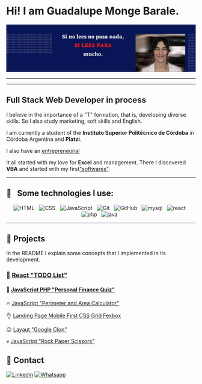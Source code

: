 # Hi! I am Guadalupe Monge Barale. 

![Si lees pasa](/p.jpg)
***
***
## Full Stack Web Developer in process

I believe in the importance of a "T" formation, that is, developing diverse skills. So I also study marketing, soft skills and English. 

I am currently a student of the **Instituto Superior Politécnico de Córdoba** in Córdoba Argentina and **Platzi**.

I also have an [entrepreneurial](https://paranegociode.com.ar/blog) 

It all started with my love for **Excel** and management. There I discovered **VBA** and started with my first["softwares"](https://paranegociode.com.ar/softwares).

***
## :gem: &nbsp;&nbsp;Some technologies I use:
<p align="center">
  <img src="https://img.shields.io/badge/HTML5-E34F26?style=for-the-badge&logo=html5&logoColor=white" alt="HTML" />&nbsp;&nbsp;
  <img src="https://img.shields.io/badge/CSS3-1572B6?style=for-the-badge&logo=css3&logoColor=white" alt="CSS" />&nbsp;&nbsp;
  <img src="https://img.shields.io/badge/JavaScript-%23000?style=for-the-badge&logo=javascript&logoColor=F7DF1E" alt="JavaScript" />&nbsp;&nbsp;
  <img src="https://img.shields.io/badge/Git-E34F26?style=for-the-badge&logo=git&logoColor=white" alt="Git" />&nbsp;&nbsp;
  <img src="https://img.shields.io/badge/github%20-%23000.svg?&style=for-the-badge&logo=github&logoColor=white" alt="GitHub" />&nbsp;&nbsp;
  <img src="https://img.shields.io/badge/MySQL-9cf?&style=for-the-badge&logo=mysql&logoColor=white" alt="mysql" />&nbsp;&nbsp; 
  <img src="https://img.shields.io/badge/React-9cf?&style=for-the-badge&logo=react&logoColor=white" alt="react" />&nbsp;&nbsp; 
  <img src="https://img.shields.io/badge/PHP-9cf?&style=for-the-badge&logo=php&logoColor=white" alt="php" />&nbsp;&nbsp;
  <img src="https://img.shields.io/badge/JAVA-9cf?&style=for-the-badge&logo=oracle&logoColor=white" alt="java" />&nbsp;&nbsp; 
</p>

---
## :rocket: Projects

In the README I explain some concepts that I implemented in its development.

### :full_moon_with_face:  [React "TODO List"](https://github.com/GuadaMongeBarale/todo-list-react)

#### :school:  [JavaScript PHP "Personal Finance Quiz"](https://github.com/practicaproISPC/grupo-5-g5)

🔥  [JavaScript "Perimeter and Area Calculator"](https://github.com/GuadaMongeBarale/math-javascript)

:ok_hand:  [Landing Page Mobile First CSS Grid Fexbox](https://github.com/GuadaMongeBarale/LandingMobileFirst)

:wink:  [Layaut "Google Clon"](https://github.com/GuadaMongeBarale/clonGoogle)

:fist:  [JavaScript "Rock Paper Scissors"](https://github.com/GuadaMongeBarale/piedraPapelTijera)


## :iphone: Contact

[![Linkedin](https://img.shields.io/badge/Linkedin-0e76a8?style=for-the-badge&logo=linkedin&logoColor=white&labelColor=101010)](https://www.linkedin.com/in/guadalupe-monge-barale/)
[![Whatsapp](https://img.shields.io/badge/Whatsapp-00bb2d?style=for-the-badge&logo=whatsapp&logoColor=white&labelColor=101010)](https://wa.me/message/IYDH5V7JCWA6B1)
